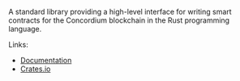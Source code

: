 A standard library providing a high-level interface for writing smart contracts
for the Concordium blockchain in the Rust programming language.

Links:
- [Documentation](https://docs.rs/concordium-std/latest/concordium_std/)
- [Crates.io](https://crates.io/crates/concordium-std)
